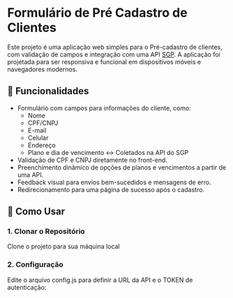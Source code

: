 # Formulário de Pré Cadastro de Clientes

Este projeto é uma aplicação web simples para o Pré-cadastro de clientes, com validação de campos e integração com uma API [SGP](https://www.tsmx.net.br/sgp/). A aplicação foi projetada para ser responsiva e funcional em dispositivos móveis e navegadores modernos.

## 🎯 Funcionalidades

- Formulário com campos para informações do cliente, como:
  - Nome
  - CPF/CNPJ
  - E-mail
  - Celular
  - Endereço
  - Plano e dia de vencimento <-> Coletados na API do SGP
- Validação de CPF e CNPJ diretamente no front-end.
- Preenchimento dinâmico de opções de planos e vencimentos a partir de uma API.
- Feedback visual para envios bem-sucedidos e mensagens de erro.
- Redirecionamento para uma página de sucesso após o cadastro.

## 🚀 Como Usar

### 1. Clonar o Repositório
Clone o projeto para sua máquina local

### 2. Configuração
Edite o arquivo config.js para definir a URL da API e o TOKEN de autenticação:
